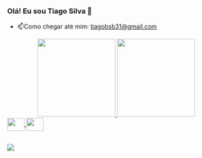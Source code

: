 ### Olá! Eu sou Tiago Silva 👋

- 📫Como chegar até mim: tiagobsb31@gmail.com

<div align="center">
  <a href="https://github.com/tiagobsb84">
  <img height="180em" src="https://github-readme-stats.vercel.app/api?username=tiagobsb84&show_icons=true&theme=algolia&include_all_commits=true&count_private=true"/>
  <img height="180em" src="https://github-readme-stats.vercel.app/api/top-langs/?username=tiagobsb84&layout=compact&langs_count=7&theme=algolia"/>
</div>
<div>
  <img align="center" height="30" width="40" src="https://cdn.jsdelivr.net/gh/devicons/devicon/icons/javascript/javascript-original.svg" /> 
  <img align="center" height="30" width="40" src="https://cdn.jsdelivr.net/gh/devicons/devicon/icons/sass/sass-original.svg" />

</div>
  
  ##

<div>
   <a href="https://www.linkedin.com/in/tiago-silva-b11350197/" target="_blank"><img src="https://img.shields.io/badge/LinkedIn-0077B5?style=for-the-     badge&logo=linkedin&logoColor=white" target="_blank" /></a>
</div>
